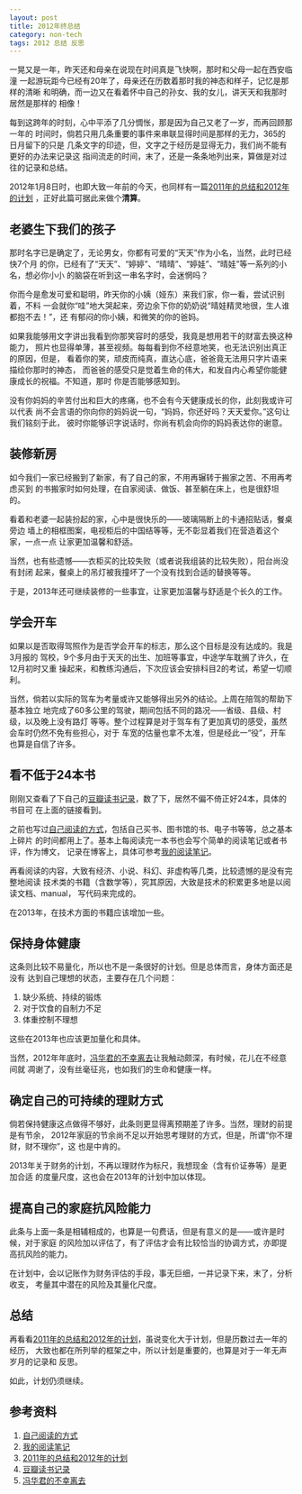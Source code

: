 ```yaml
---
layout: post
title: 2012年终总结 
category: non-tech
tags: 2012 总结 反思
---
```


一晃又是一年，昨天还和母亲在说现在时间真是飞快啊，那时和父母一起在西安临潼
一起游玩距今已经有20年了，母亲还在历数着那时我的神态和样子，记忆是那样的清晰
和明确，而一边又在看着怀中自己的孙女、我的女儿，讲天天和我那时居然是那样的
相像！

每到这跨年的时刻，心中平添了几分惆怅，那是因为自己又老了一岁，而再回顾那一年的
时间时，倘若只用几条重要的事件来串联显得时间是那样的无力，365的日月留下的只是
几条文字的印迹，但，文字之于经历是显得无力，我们尚不能有更好的办法来记录这
指间流走的时间，末了，还是一条条地列出来，算做是对过往的记录和总结。

2012年1月8日时，也即大致一年前的今天，也同样有一篇[2011年的总结和2012年的计划][2011年的总结和2012年的计划]
，正好此篇可据此来做个**清算**。

## 老婆生下我们的孩子

那时名字已是确定了，无论男女，你都有可爱的“天天”作为小名，当然，此时已经快7个月
的你，已经有了“天天”、“婷婷”、“晴晴”、“婷娃”、“晴娃”等一系列的小名，想必你小小
的脑袋在听到这一串名字时，会迷惘吗？

你而今是愈发可爱和聪明，昨天你的小姨（娅东）来我们家，你一看，尝试识别着，不料
一会就你“哇”地大哭起来，旁边余下你的奶奶说“晴娃精灵地很，生人谁都抱不去！”，还
有郁闷的你小姨，和微笑的你的爸妈。

如果我能够用文字讲出我看到你那笑容时的感受，我竟是想用若干的财富去换这种能力，
照片也显得单薄，甚至视频。每每看到你不经意地笑，也无法识别出真正的原因，但是，
看着你的笑，顽皮而纯真，直达心底，爸爸竟无法用只字片语来描绘你那时的神态，
而爸爸的感受只是觉着生命的伟大，和发自内心希望你能健康成长的祝福。不知道，那时
你是否能够感知到。

没有你妈妈的辛苦付出和巨大的疼痛，也不会有今天健康成长的你，此刻我或许可以代表
尚不会言语的你向你的妈妈说一句，“妈妈，你还好吗？天天爱你。”这句让我们铭刻于此，
彼时你能够识字说话时，你尚有机会向你的妈妈表达你的谢意。

## 装修新房

如今我们一家已经搬到了新家，有了自己的家，不用再辗转于搬家之苦、不用再考虑买到
的书搬家时如何处理，在自家阅读、做饭、甚至躺在床上，也是很舒坦的。

看着和老婆一起装扮起的家，心中是很快乐的——玻璃隔断上的卡通招贴话，餐桌旁边
墙上的相框图案，电视柜后的中国结等等，无不彰显着我们在营造着这个家，一点一点
让家更加温馨和舒适。

当然，也有些遗憾——衣柜买的比较失败（或者说我组装的比较失败），阳台尚没有封闭
起来，餐桌上的吊灯被我撞坏了一个没有找到合适的替换等等。

于是，2013年还可继续装修的一些事宜，让家更加温馨与舒适是个长久的工作。

## 学会开车

如果以是否取得驾照作为是否学会开车的标志，那么这个目标是没有达成的。我是3月报的
驾校，9个多月由于天天的出生、加班等事宜，中途学车耽搁了许久，在12月初时又重
操起来，和教练沟通后，下次应该会安排科目2的考试，希望一切顺利。

当然，倘若以实际的驾车为考量或许又能够得出另外的结论。上周在陪驾的帮助下基本独立
地完成了60多公里的驾驶，期间包括不同的路况——省级、县级、村级，以及晚上没有路灯
等等。整个过程算是对于驾车有了更加真切的感受，虽然会车时仍然不免有些担心，对于
车宽的估量也拿不太准，但是经此一“役”，开车也算是自信了许多。

## 看不低于24本书

刚刚又查看了下自己的[豆瓣读书记录][豆瓣读书记录]，数了下，居然不偏不倚正好24本，具体的书目可
在上面的链接看到。

之前也写过[自己阅读的方式][自己阅读的方式]，包括自己买书、图书馆的书、电子书等等，总之基本上碎片
的时间都用上了。基本上每阅读完一本书也会写个简单的阅读笔记或者书评，作为博文，
记录在博客上，具体可参考[我的阅读笔记][我的阅读笔记]。

再看阅读的内容，大致有经济、小说、科幻、非虚构等几类，比较遗憾的是没有完整地阅读
技术类的书籍（含数学等），究其原因，大致是技术的积累更多地是以阅读文档、manual，
写代码来完成的。

在2013年，在技术方面的书籍应该增加一些。

## 保持身体健康

这条则比较不易量化，所以也不是一条很好的计划。但是总体而言，身体方面还是没有
达到自己理想的状态，主要存在几个问题：

1. 缺少系统、持续的锻炼
2. 对于饮食的自制力不足
3. 体重控制不理想

这些在2013年也应该更加量化和具体。

当然，2012年年底时，[冯华君的不幸离去][冯华君的不幸离去]让我触动颇深，有时候，花儿在不经意间就
凋谢了，没有丝毫征兆，也如我们的生命和健康一样。

## 确定自己的可持续的理财方式

倘若保持健康这点做得不够好，此条则更显得离预期差了许多。当然，理财的前提是有节余，
2012年家庭的节余尚不足以开始思考理财的方式，但是，所谓“你不理财，财不理你”，这
也是中肯的。

2013年关于财务的计划，不再以理财作为标尺，我想现金（含有价证券等）是更加合适
的度量尺度，这也会在2013年的计划中加以体现。

## 提高自己的家庭抗风险能力

此条与上面一条是相辅相成的，也算是一句费话，但是有意义的是——或许是时候，对于家庭
的风险加以评估了，有了评估才会有比较恰当的协调方式，亦即提高抗风险的能力。

在计划中，会以记账作为财务评估的手段，事无巨细，一并记录下来，末了，分析收支，
考量其中潜在的风险及其量化尺度。

## 总结

再看看[2011年的总结和2012年的计划][2011年的总结和2012年的计划]，虽说变化大于计划，但是历数过去一年的经历，
大致也都在所列举的框架之中，所以计划是重要的，也算是对于一年无声岁月的记录和
反思。

如此，计划仍须继续。

## 参考资料
1. [自己阅读的方式][自己阅读的方式]
2. [我的阅读笔记][我的阅读笔记]
3. [2011年的总结和2012年的计划][2011年的总结和2012年的计划]
4. [豆瓣读书记录][豆瓣读书记录]
5. [冯华君的不幸离去][冯华君的不幸离去]


[自己阅读的方式]: http://towerjoo.github.com/blog/2012/06/09/%E9%98%85%E8%AF%BB%E4%B8%8E%E5%87%8F%E8%82%A5/
[我的阅读笔记]: http://towerjoo.github.com/category/reading/
[2011年的总结和2012年的计划]: http://towerjoo.github.com/blog/2012/01/08/2011%E5%B9%B4%E6%80%BB%E7%BB%93%E6%9A%A82012%E5%B9%B4%E8%AE%A1%E5%88%92-2011%E5%B9%B4%E6%80%BB%E7%BB%93%E6%9A%A82012%E5%B9%B4%E8%AE%A1%E5%88%92/
[豆瓣读书记录]: http://book.douban.com/people/topman/collect?sort=time&start=0&filter=all&mode=grid&tags_sort=count
[冯华君的不幸离去]: http://towerjoo.github.com/blog/2012/12/25/animal-farm-and-huangyongyu-and-fit/

